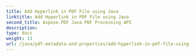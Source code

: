 ```yaml
---
title: Add Hyperlink in PDF File using Java
linktitle: Add Hyperlink in PDF File using Java
second_title: Aspose.PDF Java PDF Processing API
description: 
type: docs
weight: 13
url: /java/pdf-metadata-and-properties/add-hyperlink-in-pdf-file-using-java/
---
```

